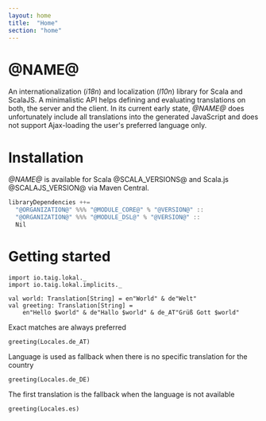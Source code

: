 ```yaml
---
layout: home
title:  "Home"
section: "home"
---
```


# @NAME@

An internationalization (_i18n_) and localization (_l10n_) library for Scala and ScalaJS. A minimalistic API helps defining and evaluating translations on both, the server and the client. In its current early state, _@NAME@_ does unfortunately include all translations into the generated JavaScript and does not support Ajax-loading the user's preferred language only.

# Installation

_@NAME@_ is available for Scala @SCALA_VERSIONS@ and Scala.js @SCALAJS_VERSION@ via Maven Central.


```scala
libraryDependencies ++=
  "@ORGANIZATION@" %%% "@MODULE_CORE@" % "@VERSION@" ::
  "@ORGANIZATION@" %%% "@MODULE_DSL@" % "@VERSION@" ::
  Nil
```

# Getting started

```mdoc scala
import io.taig.lokal._
import io.taig.lokal.implicits._

val world: Translation[String] = en"World" & de"Welt"
val greeting: Translation[String] =
    en"Hello $world" & de"Hallo $world" & de_AT"Grüß Gott $world"
```

Exact matches are always preferred

```tut
greeting(Locales.de_AT)
```

Language is used as fallback when there is no specific translation for the country

```tut
greeting(Locales.de_DE)
```

The first translation is the fallback when the language is not available

```tut
greeting(Locales.es)
```